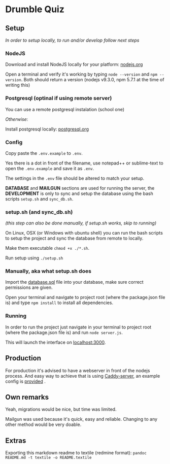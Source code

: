 # Drumble Quiz

## Setup
*In order to setup locally, to run and/or develop follow next steps*

### NodeJS
Download and install NodeJS locally for your platform: [nodejs.org](https://nodejs.org)

Open a terminal and verify it's working by typing `node --version` and `npm --version`. Both should return a version (nodejs v9.3.0, npm 5.7.1 at the time of writing this)

### Postgresql (optinal if using remote server)
You can use a remote postgresql instalation (school one)

*Otherwise*:

Install postgresql locally: [postgresql.org](https://www.postgresql.org)

### Config
Copy paste the `.env.example` to `.env`. 

Yes there is a dot in front of the filename, use notepad++ or sublime-text to open the `.env.example` and save it as `.env`.

The settings in the `.env` file should be altered to match your setup.

**DATABASE** and **MAILGUN** sections are used for running the server, the **DEVELOPMENT** is only to sync and setup the database using the bash scripts `setup.sh` and `sync_db.sh`.

### setup.sh (and sync_db.sh)
*(this step can also be done manually, if setup.sh works, skip to running)*

On Linux, OSX (or Windows with ubuntu shell) you can run the bash scripts to setup the project and sync the database from remote to locally.

Make them executable `chmod +x ./*.sh`.

Run setup using `./setup.sh`

### Manually, aka what setup.sh does
Import the [database.sql](./database.sql) file into your database, make sure correct permissions are given.

Open your terminal and navigate to project root (where the package.json file is) and type `npm install` to install all dependencies.

### Running
In order to run the project just navigate in your terminal to project root (where the package.json file is) and run `node server.js`.

This will launch the interface on [localhost:3000](http://localhost:3000).

## Production
For production it's advised to have a webserver in front of the nodejs process. And easy way to achieve that is using [Caddy-server](https://caddyserver.com/), an example config is [provided](./Caddyserver) .


## Own remarks
Yeah, migrations would be nice, but time was limited.

Mailgun was used because it's quick, easy and reliable. Changing to any other method would be very doable.

## Extras
Exporting this markdown readme to textile (redmine format):
`pandoc README.md -t textile -o README.textile`